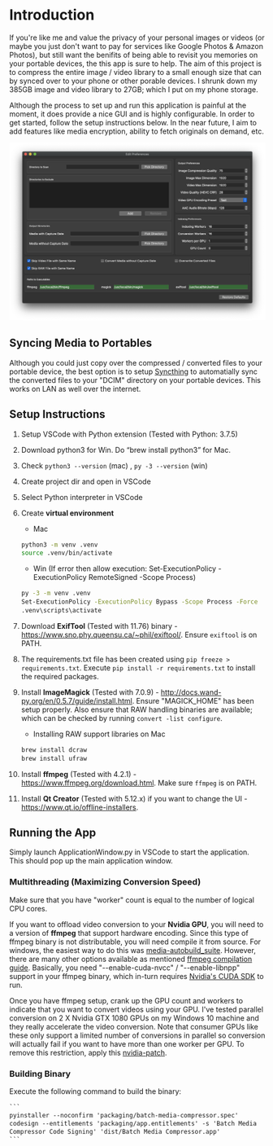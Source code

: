 # Introduction

If you're like me and value the privacy of your personal images or videos (or maybe you just don't want to pay for services like Google Photos & Amazon Photos), but still want the benifits of being able to revisit you memories on your portable devices, the this app is sure to help. The aim of this project is to compress the entire image / video library to a small enough size that can by synced over to your phone or other porable devices. I shrunk down my 385GB image and video library to 27GB; which I put on my phone storage.

Although the process to set up and run this application is painful at the moment, it does provide a nice GUI and is highly configurable. In order to get started, follow the setup instructions below. In the near future, I aim to add features like media encryption, ability to fetch originals on demand, etc.

![application window](screenshots/app_window.png)

## Syncing Media to Portables

Although you could just copy over the compressed / converted files to your portable device, the best option is to setup [Syncthing](https://syncthing.net/) to automatially sync the converted files to your "DCIM" directory on your portable devices. This works on LAN as well over the internet.

## Setup Instructions

1. Setup VSCode with Python extension (Tested with Python: 3.7.5)
1. Download python3 for Win. Do “brew install python3” for Mac.
1. Check `python3 --version` (mac) , `py -3 --version` (win)
1. Create project dir and open in VSCode
1. Select Python interpreter in VSCode
1. Create **virtual environment**

    * Mac

    ```bash
    python3 -m venv .venv
    source .venv/bin/activate
    ```

    * Win
      (If error then allow execution: Set-ExecutionPolicy -ExecutionPolicy RemoteSigned -Scope Process)

    ```bash
    py -3 -m venv .venv
    Set-ExecutionPolicy -ExecutionPolicy Bypass -Scope Process -Force
    .venv\scripts\activate
    ```

1. Download **ExifTool** (Tested with 11.76) binary - <https://www.sno.phy.queensu.ca/~phil/exiftool/>. Ensure `exiftool` is on PATH.
1. The requirements.txt file has been created using `pip freeze > requirements.txt`. Execute `pip install -r requirements.txt` to install the required packages.
1. Install **ImageMagick** (Tested with 7.0.9) - <http://docs.wand-py.org/en/0.5.7/guide/install.html>. Ensure "MAGICK_HOME" has been setup properly. Also ensure that RAW handling binaries are available; which can be checked by running `convert -list configure`.

    * Installing RAW support libraries on Mac

    ```bash
    brew install dcraw
    brew install ufraw
    ```

1. Install **ffmpeg** (Tested with 4.2.1) - <https://www.ffmpeg.org/download.html>. Make sure `ffmpeg` is on PATH.
1. Install **Qt Creator** (Tested with 5.12.x) if you want to change the UI - <https://www.qt.io/offline-installers>.

## Running the App

Simply launch ApplicationWindow.py in VSCode to start the application. This should pop up the main application window.

### Multithreading (Maximizing Conversion Speed)

Make sure that you have "worker" count is equal to the number of logical CPU cores.

If you want to offload video conversion to your **Nvidia GPU**, you will need to a version of **ffmpeg** that support hardware encoding. Since this type of ffmpeg binary is not distributable, you will need compile it from source. For windows, the easiest way to do this was [media-autobuild_suite](https://github.com/m-ab-s/media-autobuild_suite). However, there are many other options available as mentioned [ffmpeg compilation guide](https://trac.ffmpeg.org/wiki/CompilationGuide). Basically, you need "--enable-cuda-nvcc" / "--enable-libnpp" support in your ffmpeg binary, which in-turn requires [Nvidia's CUDA SDK](https://developer.nvidia.com/cuda-toolkit) to run.

Once you have ffmpeg setup, crank up the GPU count and workers to indicate that you want to convert videos using your GPU. I've tested parallel conversion on 2 X Nvidia GTX 1080 GPUs on my Windows 10 machine and they really accelerate the video conversion. Note that consumer GPUs like these only support a limited number of conversions in parallel so conversion will actually fail if you want to have more than one worker per GPU. To remove this restriction, apply this [nvidia-patch](https://github.com/keylase/nvidia-patch).

### Building Binary

Execute the following command to build the binary:

    ```
    pyinstaller --noconfirm 'packaging/batch-media-compressor.spec'
    codesign --entitlements 'packaging/app.entitlements' -s 'Batch Media Compressor Code Signing' 'dist/Batch Media Compressor.app'
    ```

